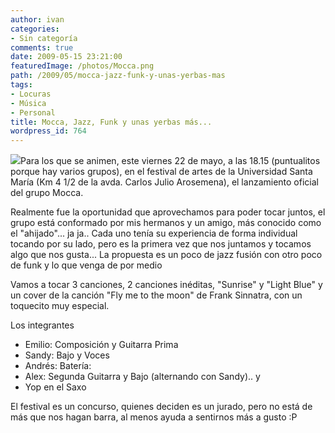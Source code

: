 ```yaml
---
author: ivan
categories:
- Sin categoría
comments: true
date: 2009-05-15 23:21:00
featuredImage: /photos/Mocca.png
path: /2009/05/mocca-jazz-funk-y-unas-yerbas-mas
tags:
- Locuras
- Música
- Personal
title: Mocca, Jazz, Funk y unas yerbas más...
wordpress_id: 764
---
```


[![](/photos/Mocca.png)](https://1.bp.blogspot.com/_T2UWuNJg3dQ/Sg3s1e8gsjI/AAAAAAAABgc/gOGZHAurCjw/s1600-h/Mocca.png)Para los que se animen, este viernes 22 de mayo, a las 18.15 (puntualitos porque hay varios grupos), en el festival de artes de la Universidad Santa María (Km 4 1/2 de la avda. Carlos Julio Arosemena), el lanzamiento oficial del grupo Mocca.

Realmente fue la oportunidad que aprovechamos para poder tocar juntos, el grupo está conformado por mis hermanos y un amigo, más conocido como el "ahijado"... ja ja.. Cada uno tenía su experiencia de forma individual tocando por su lado, pero es la primera vez que nos juntamos y tocamos algo que nos gusta... La propuesta es un poco de jazz fusión con otro poco de funk y lo que venga de por medio

Vamos a tocar 3 canciones, 2 canciones inéditas, "Sunrise" y "Light Blue" y un cover de la canción "Fly me to the moon" de Frank Sinnatra, con un toquecito muy especial.

Los integrantes

- Emilio: Composición y Guitarra Prima
- Sandy: Bajo y Voces
- Andrés: Batería:
- Alex: Segunda Guitarra y Bajo (alternando con Sandy).. y
- Yop en el Saxo

El festival es un concurso, quienes deciden es un jurado, pero no está de más que nos hagan barra, al menos ayuda a sentirnos más a gusto :P